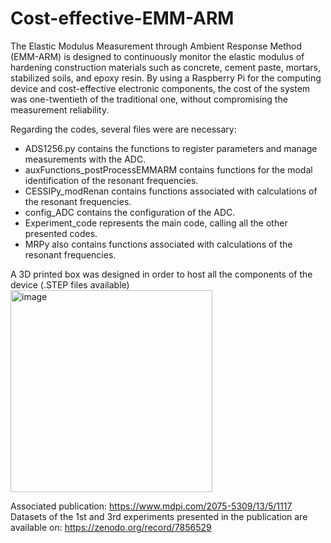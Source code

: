 # Cost-effective-EMM-ARM
The Elastic Modulus Measurement through Ambient Response Method (EMM-ARM) is designed to continuously monitor the elastic modulus of hardening construction materials such as concrete, cement paste, mortars, stabilized soils, and epoxy resin.
By using a Raspberry Pi for the computing device and cost-effective electronic components, the cost of the system was one-twentieth of the traditional one, without compromising the measurement reliability.

Regarding the codes, several files were are necessary:
- ADS1256.py contains the functions to register parameters and manage measurements with the ADC.
- auxFunctions_postProcessEMMARM contains functions for the modal identification of the resonant frequencies.
- CESSIPy_modRenan contains functions associated with calculations of the resonant frequencies.
- config_ADC contains the configuration of the ADC.
- Experiment_code represents the main code, calling all the other presented codes.
- MRPy also contains functions associated with calculations of the resonant frequencies.

A 3D printed box was designed in order to host all the components of the device (.STEP files available)
<img width="323" alt="image" src="https://user-images.githubusercontent.com/97248962/233833350-5f6a63ad-1edb-40da-8da8-1ee0c3c2cf22.png">

Associated publication: https://www.mdpi.com/2075-5309/13/5/1117
Datasets of the 1st and 3rd experiments presented in the publication are available on: https://zenodo.org/record/7856529
